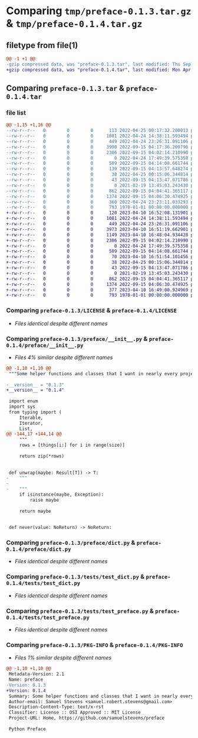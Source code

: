 # Comparing `tmp/preface-0.1.3.tar.gz` & `tmp/preface-0.1.4.tar.gz`

## filetype from file(1)

```diff
@@ -1 +1 @@
-gzip compressed data, was "preface-0.1.3.tar", last modified: Thu Sep 15 04:17:38 2022, max compression
+gzip compressed data, was "preface-0.1.4.tar", last modified: Mon Apr 10 16:52:42 2023, max compression
```

## Comparing `preface-0.1.3.tar` & `preface-0.1.4.tar`

### file list

```diff
@@ -1,15 +1,16 @@
--rw-r--r--   0        0        0      113 2022-04-25 00:17:32.200013 preface-0.1.3/.gitignore
--rw-r--r--   0        0        0     1081 2022-04-24 14:38:11.593494 preface-0.1.3/LICENSE
--rw-r--r--   0        0        0      449 2022-04-24 23:26:31.091106 preface-0.1.3/README.rst
--rw-r--r--   0        0        0     3990 2022-09-15 04:17:36.209796 preface-0.1.3/preface/__init__.py
--rw-r--r--   0        0        0     2306 2022-09-15 04:02:14.210990 preface-0.1.3/preface/dict.py
--rw-r--r--   0        0        0        0 2022-04-24 17:49:39.575358 preface-0.1.3/preface/py.typed
--rw-r--r--   0        0        0      509 2022-09-15 04:14:08.661744 preface-0.1.3/pyproject.toml
--rw-r--r--   0        0        0      139 2022-09-15 04:13:57.648274 preface-0.1.3/requirements/dev.txt
--rw-r--r--   0        0        0       38 2022-04-25 00:15:06.344814 preface-0.1.3/requirements/docs.txt
--rw-r--r--   0        0        0       43 2022-09-15 04:13:47.071786 preface-0.1.3/setup.cfg
--rw-r--r--   0        0        0        0 2021-02-19 13:45:03.243430 preface-0.1.3/tests/__init__.py
--rw-r--r--   0        0        0      862 2022-09-15 04:04:41.365117 preface-0.1.3/tests/test_dict.py
--rw-r--r--   0        0        0     1374 2022-09-15 04:06:30.474925 preface-0.1.3/tests/test_preface.py
--rw-r--r--   0        0        0      360 2022-04-24 23:23:11.033293 preface-0.1.3/tox.ini
--rw-r--r--   0        0        0      793 1970-01-01 00:00:00.000000 preface-0.1.3/PKG-INFO
+-rw-r--r--   0        0        0      120 2023-04-10 16:52:08.131901 preface-0.1.4/.gitignore
+-rw-r--r--   0        0        0     1081 2022-04-24 14:38:11.593494 preface-0.1.4/LICENSE
+-rw-r--r--   0        0        0      449 2022-04-24 23:26:31.091106 preface-0.1.4/README.rst
+-rw-r--r--   0        0        0     3973 2023-04-10 16:51:19.662901 preface-0.1.4/preface/__init__.py
+-rw-r--r--   0        0        0     1149 2023-04-10 16:48:04.934428 preface-0.1.4/preface/concurrency.py
+-rw-r--r--   0        0        0     2306 2022-09-15 04:02:14.210990 preface-0.1.4/preface/dict.py
+-rw-r--r--   0        0        0        0 2022-04-24 17:49:39.575358 preface-0.1.4/preface/py.typed
+-rw-r--r--   0        0        0      509 2022-09-15 04:14:08.661744 preface-0.1.4/pyproject.toml
+-rw-r--r--   0        0        0       70 2023-04-10 16:51:54.101456 preface-0.1.4/requirements/dev.txt
+-rw-r--r--   0        0        0       38 2022-04-25 00:15:06.344814 preface-0.1.4/requirements/docs.txt
+-rw-r--r--   0        0        0       43 2022-09-15 04:13:47.071786 preface-0.1.4/setup.cfg
+-rw-r--r--   0        0        0        0 2021-02-19 13:45:03.243430 preface-0.1.4/tests/__init__.py
+-rw-r--r--   0        0        0      862 2022-09-15 04:04:41.365117 preface-0.1.4/tests/test_dict.py
+-rw-r--r--   0        0        0     1374 2022-09-15 04:06:30.474925 preface-0.1.4/tests/test_preface.py
+-rw-r--r--   0        0        0      377 2023-04-10 16:49:00.924969 preface-0.1.4/tox.ini
+-rw-r--r--   0        0        0      793 1970-01-01 00:00:00.000000 preface-0.1.4/PKG-INFO
```

### Comparing `preface-0.1.3/LICENSE` & `preface-0.1.4/LICENSE`

 * *Files identical despite different names*

### Comparing `preface-0.1.3/preface/__init__.py` & `preface-0.1.4/preface/__init__.py`

 * *Files 4% similar despite different names*

```diff
@@ -1,10 +1,10 @@
 """Some helper functions and classes that I want in nearly every project."""
 
-__version__ = "0.1.3"
+__version__ = "0.1.4"
 
 import enum
 import sys
 from typing import (
     Iterable,
     Iterator,
     List,
@@ -144,17 +144,14 @@
     """
     rows = [things[i:] for i in range(size)]
 
     return zip(*rows)
 
 
 def unwrap(maybe: Result[T]) -> T:
-    """
-
-    """
     if isinstance(maybe, Exception):
         raise maybe
 
     return maybe
 
 
 def never(value: NoReturn) -> NoReturn:
```

### Comparing `preface-0.1.3/preface/dict.py` & `preface-0.1.4/preface/dict.py`

 * *Files identical despite different names*

### Comparing `preface-0.1.3/tests/test_dict.py` & `preface-0.1.4/tests/test_dict.py`

 * *Files identical despite different names*

### Comparing `preface-0.1.3/tests/test_preface.py` & `preface-0.1.4/tests/test_preface.py`

 * *Files identical despite different names*

### Comparing `preface-0.1.3/PKG-INFO` & `preface-0.1.4/PKG-INFO`

 * *Files 1% similar despite different names*

```diff
@@ -1,10 +1,10 @@
 Metadata-Version: 2.1
 Name: preface
-Version: 0.1.3
+Version: 0.1.4
 Summary: Some helper functions and classes that I want in nearly every project.
 Author-email: Samuel Stevens <samuel.robert.stevens@gmail.com>
 Description-Content-Type: text/x-rst
 Classifier: License :: OSI Approved :: MIT License
 Project-URL: Home, https://github.com/samuelstevens/preface
 
 Python Preface
```

